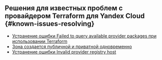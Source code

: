 ## Решения для известных проблем c провайдером Terraform для Yandex Cloud {#known-issues-resolving}

* [Устранение ошибки Failed to query available provider packages при использовании Terraform](failed-to-quety-available-provider-packages.md)
* [Зона создается публичной и приватной одновременно](zone-private-and-public.md)
* [Устранение ошибки Invalid provider registry host](invalid-provider-registry-host.md)
